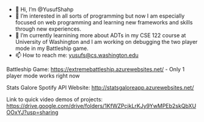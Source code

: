 - 👋 Hi, I’m @YusufShahp
- 👀 I’m interested in all sorts of programming but now I am especially focused on web programming and learning new frameworks and skills through new experiences. 
- 🌱 I’m currently learnining more about ADTs in my CSE 122 course at University of Washington and I am working on debugging the two player mode in my Battleship game.
- 📫 How to reach me: yusufs@cs.washington.edu

Battleship Game: https://extremebattleship.azurewebsites.net/ - Only 1 player mode works right now

Stats Galore Spotify API Website: http://statsgaloreapp.azurewebsites.net/

Link to quick video demos of projects: https://drive.google.com/drive/folders/1KfWZPcjkLrKJy9YwMPEb2skQbXUOOxYJ?usp=sharing

<!---
YusufShahp/YusufShahp is a ✨ special ✨ repository because its `README.md` (this file) appears on your GitHub profile.
You can click the Preview link to take a look at your changes.
--->
